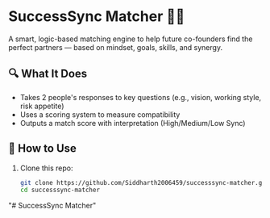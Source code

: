 # SuccessSync Matcher 🧠🚀

A smart, logic-based matching engine to help future co-founders find the perfect partners — based on mindset, goals, skills, and synergy.

## 🔍 What It Does

- Takes 2 people's responses to key questions (e.g., vision, working style, risk appetite)
- Uses a scoring system to measure compatibility
- Outputs a match score with interpretation (High/Medium/Low Sync)

## 🚀 How to Use

1. Clone this repo:
   ```bash
   git clone https://github.com/Siddharth2006459/successsync-matcher.git
   cd successsync-matcher
"# SuccessSync Matcher" 
